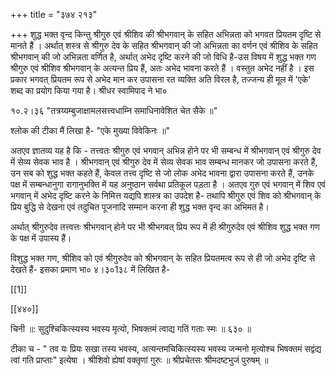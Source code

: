 +++
title = "३७४ २१३"

+++
शुद्ध भक्त वृन्द किन्तु श्रीगुरु एवं श्रीशिव की श्रीभगवान् के सहित अभिन्नता को भगवत प्रियतम दृष्टि से मानते हैं । अर्थात् शस्त्र से श्रीगुरु देव के सहित श्रीभगवान् की जो अभिन्नता का वर्णन एवं श्रीशिव के सहित श्रीभगवान् की जो अभिन्नता वर्णित है, अर्थात् अभेद दृष्टि करने की जो विधि है-उस विषय में शुद्ध भक्त गण श्रीगुरु एवं श्रीशिव श्रीभगवान् के अत्यन्त प्रिय हैं, अतः अभेद भावना करते हैं । वस्तुत अभेद नहीं है । इस प्रकार भगवत् प्रियतम रूप से अभेद मान कर उपासना रत व्यक्ति अति विरल है, तज्जन्य ही मूल में 'एके' शब्द का प्रयोग किया गया है। श्रीधर स्वामिपाद ने भा० 

१०.२।३६ "तत्रय्यम्बुजाक्षामलसत्त्वधाम्नि समाधिनावेशित चेत सैके ॥" 

श्लोक की टीका मैं लिखा है- "एके मुख्या विवेकिनः ॥" 

अतएव ज्ञातव्य यह है कि - तत्त्वतः श्रीगुरु एवं भगवान् अभिन्न होने पर भी सम्बन्ध में श्रीभगवान् एवं श्रीगुरु देव में सेव्य सेवक भाव है । श्रीभगवान् एवं श्रीगुरु देव में सेव्य सेवक भाव सम्बन्ध मानकर जो उपासना करते हैं, उन सब को शुद्ध भक्त कहते हैं, केवल तत्त्व दृष्टि से जो लोक अभेद भावना द्वारा उपासना करते हैं, उनके पक्ष में सम्बन्धानुगा रागानुभक्ति में यह अनुष्ठान सर्वथा प्रतिकूल पड़ता है । अतएव गुरु एवं भगवान् में शिव एवं भगवान् में अभेद दृष्टि करने के निमित्त यद्यपि शास्त्र का उपदेश है- तथापि श्रीगुरु एवं शिव को श्रीभगवान् के प्रिय बुद्धि से देखना एवं तदुचित पूजनादि सम्मान करना ही शुद्ध भक्त वृन्द का अभिमत है। 

अर्थात् श्रीगुरुदेव तत्त्वत्तः श्रीभगवान् होने पर भी श्रीभगवत् प्रिय रूप में ही श्रीगुरुदेव एवं श्रीशिव शुद्ध भक्त गण के पक्ष में उपास्य हैं। 

विशुद्ध भक्त गण, श्रीशिव को एवं श्रीगुरुदेव को श्रीभगवान् के सहित प्रियतमत्व रूप से ही जो अभेद दृष्टि से देखते हैं- इसका प्रमाण भा० ४।३०1३८ में लिखित है- 

[[1]]

[[४४०]] 

चिनी ॥: सुदुश्चिकित्स्यस्य भवस्य मृत्यो, भिषक्तमं त्वाद्य गतिं गताः स्मः ॥ ६३० ॥ 

टीका च - " तव यः प्रियः सखा तस्य भवस्य, अत्यन्तमचिकित्स्यस्य भवस्य जन्मनो मृत्योश्च भिषक्तमं सद्वंद्य त्वां गति प्राप्ताः" इत्येषा । श्रीशिवो ह्येषां वक्तृणां गुरुः ॥ श्रीप्रचेतसः श्रीमदष्टभुजं पुरुषम् ॥ 
